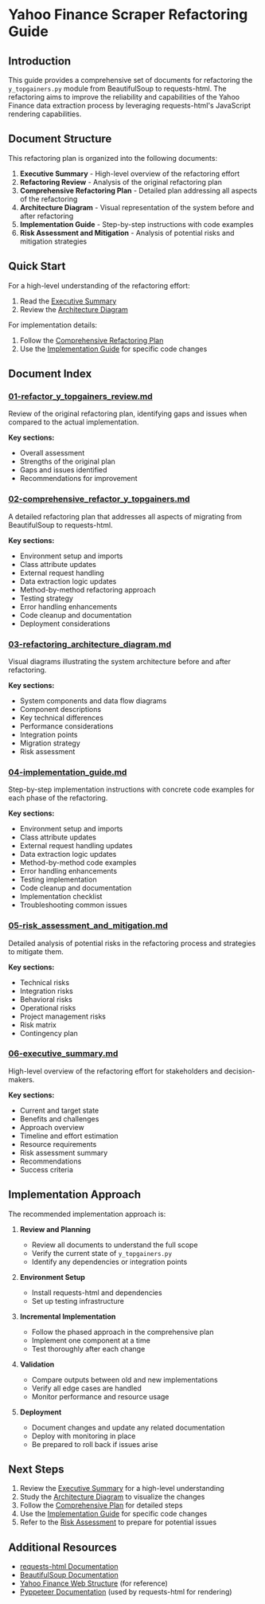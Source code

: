 # Yahoo Finance Scraper Refactoring Guide

## Introduction

This guide provides a comprehensive set of documents for refactoring the `y_topgainers.py` module from BeautifulSoup to requests-html. The refactoring aims to improve the reliability and capabilities of the Yahoo Finance data extraction process by leveraging requests-html's JavaScript rendering capabilities.

## Document Structure

This refactoring plan is organized into the following documents:

1. **Executive Summary** - High-level overview of the refactoring effort
2. **Refactoring Review** - Analysis of the original refactoring plan
3. **Comprehensive Refactoring Plan** - Detailed plan addressing all aspects of the refactoring
4. **Architecture Diagram** - Visual representation of the system before and after refactoring
5. **Implementation Guide** - Step-by-step instructions with code examples
6. **Risk Assessment and Mitigation** - Analysis of potential risks and mitigation strategies

## Quick Start

For a high-level understanding of the refactoring effort:
1. Read the [Executive Summary](06-executive_summary.md)
2. Review the [Architecture Diagram](03-refactoring_architecture_diagram.md)

For implementation details:
1. Follow the [Comprehensive Refactoring Plan](02-comprehensive_refactor_y_topgainers.md)
2. Use the [Implementation Guide](04-implementation_guide.md) for specific code changes

## Document Index

### [01-refactor_y_topgainers_review.md](01-refactor_y_topgainers_review.md)
Review of the original refactoring plan, identifying gaps and issues when compared to the actual implementation.

**Key sections:**
- Overall assessment
- Strengths of the original plan
- Gaps and issues identified
- Recommendations for improvement

### [02-comprehensive_refactor_y_topgainers.md](02-comprehensive_refactor_y_topgainers.md)
A detailed refactoring plan that addresses all aspects of migrating from BeautifulSoup to requests-html.

**Key sections:**
- Environment setup and imports
- Class attribute updates
- External request handling
- Data extraction logic updates
- Method-by-method refactoring approach
- Testing strategy
- Error handling enhancements
- Code cleanup and documentation
- Deployment considerations

### [03-refactoring_architecture_diagram.md](03-refactoring_architecture_diagram.md)
Visual diagrams illustrating the system architecture before and after refactoring.

**Key sections:**
- System components and data flow diagrams
- Component descriptions
- Key technical differences
- Performance considerations
- Integration points
- Migration strategy
- Risk assessment

### [04-implementation_guide.md](04-implementation_guide.md)
Step-by-step implementation instructions with concrete code examples for each phase of the refactoring.

**Key sections:**
- Environment setup and imports
- Class attribute updates
- External request handling updates
- Data extraction logic updates
- Method-by-method code examples
- Error handling enhancements
- Testing implementation
- Code cleanup and documentation
- Implementation checklist
- Troubleshooting common issues

### [05-risk_assessment_and_mitigation.md](05-risk_assessment_and_mitigation.md)
Detailed analysis of potential risks in the refactoring process and strategies to mitigate them.

**Key sections:**
- Technical risks
- Integration risks
- Behavioral risks
- Operational risks
- Project management risks
- Risk matrix
- Contingency plan

### [06-executive_summary.md](06-executive_summary.md)
High-level overview of the refactoring effort for stakeholders and decision-makers.

**Key sections:**
- Current and target state
- Benefits and challenges
- Approach overview
- Timeline and effort estimation
- Resource requirements
- Risk assessment summary
- Recommendations
- Success criteria

## Implementation Approach

The recommended implementation approach is:

1. **Review and Planning**
   - Review all documents to understand the full scope
   - Verify the current state of `y_topgainers.py`
   - Identify any dependencies or integration points

2. **Environment Setup**
   - Install requests-html and dependencies
   - Set up testing infrastructure

3. **Incremental Implementation**
   - Follow the phased approach in the comprehensive plan
   - Implement one component at a time
   - Test thoroughly after each change

4. **Validation**
   - Compare outputs between old and new implementations
   - Verify all edge cases are handled
   - Monitor performance and resource usage

5. **Deployment**
   - Document changes and update any related documentation
   - Deploy with monitoring in place
   - Be prepared to roll back if issues arise

## Next Steps

1. Review the [Executive Summary](06-executive_summary.md) for a high-level understanding
2. Study the [Architecture Diagram](03-refactoring_architecture_diagram.md) to visualize the changes
3. Follow the [Comprehensive Plan](02-comprehensive_refactor_y_topgainers.md) for detailed steps
4. Use the [Implementation Guide](04-implementation_guide.md) for specific code changes
5. Refer to the [Risk Assessment](05-risk_assessment_and_mitigation.md) to prepare for potential issues

## Additional Resources

- [requests-html Documentation](https://requests-html.kennethreitz.org/)
- [BeautifulSoup Documentation](https://www.crummy.com/software/BeautifulSoup/bs4/doc/)
- [Yahoo Finance Web Structure](https://finance.yahoo.com/gainers) (for reference)
- [Pyppeteer Documentation](https://miyakogi.github.io/pyppeteer/) (used by requests-html for rendering)